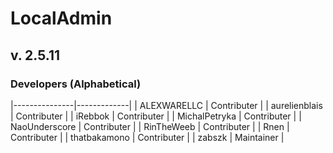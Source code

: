 # LocalAdmin
## v. 2.5.11
### Developers (Alphabetical)

|---------------|-------------|
| ALEXWARELLC   | Contributer |
| aurelienblais | Contributer |
| iRebbok       | Contributer |
| MichalPetryka | Contributer |
| NaoUnderscore | Contributer |
| RinTheWeeb    | Contributer |
| Rnen          | Contributer |
| thatbakamono  | Contributer |
| zabszk        | Maintainer  |
